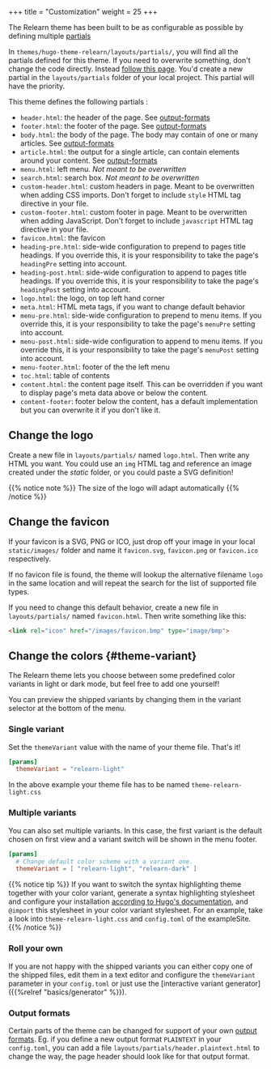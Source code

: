 +++
title = "Customization"
weight = 25
+++

The Relearn theme has been built to be as configurable as possible by defining multiple [partials](https://gohugo.io/templates/partials/)

In `themes/hugo-theme-relearn/layouts/partials/`, you will find all the partials defined for this theme. If you need to overwrite something, don't change the code directly. Instead [follow this page](https://gohugo.io/themes/customizing/). You'd create a new partial in the `layouts/partials` folder of your local project. This partial will have the priority.

This theme defines the following partials :

- `header.html`: the header of the page. See [output-formats](#output-formats)
- `footer.html`: the footer of the page. See [output-formats](#output-formats)
- `body.html`: the body of the page. The body may contain of one or many articles. See [output-formats](#output-formats)
- `article.html`: the output for a single article, can contain elements around your content. See [output-formats](#output-formats)
- `menu.html`: left menu. _Not meant to be overwritten_
- `search.html`: search box. _Not meant to be overwritten_
- `custom-header.html`: custom headers in page. Meant to be overwritten when adding CSS imports. Don't forget to include `style` HTML tag directive in your file.
- `custom-footer.html`:  custom footer in page. Meant to be overwritten when adding JavaScript. Don't forget to include `javascript` HTML tag directive in your file.
- `favicon.html`: the favicon
- `heading-pre.html`: side-wide configuration to prepend to pages title headings. If you override this, it is your responsibility to take the page's `headingPre` setting into account.
- `heading-post.html`: side-wide configuration to append to pages title headings. If you override this, it is your responsibility to take the page's `headingPost` setting into account.
- `logo.html`: the logo, on top left hand corner
- `meta.html`: HTML meta tags, if you want to change default behavior
- `menu-pre.html`: side-wide configuration to prepend to menu items. If you override this, it is your responsibility to take the page's `menuPre` setting into account.
- `menu-post.html`: side-wide configuration to append to menu items. If you override this, it is your responsibility to take the page's `menuPost` setting into account.
- `menu-footer.html`: footer of the the left menu
- `toc.html`: table of contents
- `content.html`: the content page itself. This can be overridden if you want to display page's meta data above or below the content.
- `content-footer`: footer below the content, has a default implementation but you can overwrite it if you don't like it.
## Change the logo

Create a new file in `layouts/partials/` named `logo.html`. Then write any HTML you want.
You could use an `img` HTML tag and reference an image created under the *static* folder, or you could paste a SVG definition!

{{% notice note %}}
The size of the logo will adapt automatically
{{% /notice %}}

## Change the favicon

If your favicon is a SVG, PNG or ICO, just drop off your image in your local `static/images/` folder and name it `favicon.svg`, `favicon.png` or `favicon.ico` respectively.

If no favicon file is found, the theme will lookup the alternative filename `logo` in the same location and will repeat the search for the list of supported file types.

If you need to change this default behavior, create a new file in `layouts/partials/` named `favicon.html`. Then write something like this:

```html
<link rel="icon" href="/images/favicon.bmp" type="image/bmp">
```

## Change the colors {#theme-variant}

The Relearn theme lets you choose between some predefined color variants in light or dark mode, but feel free to add one yourself!

You can preview the shipped variants by changing them in the variant selector at the bottom of the menu.

### Single variant

Set the `themeVariant` value with the name of your theme file. That's it!

```toml
[params]
  themeVariant = "relearn-light"
```

In the above example your theme file has to be named `theme-relearn-light.css`

### Multiple variants

You can also set multiple variants. In this case, the first variant is the default chosen on first view and a variant switch will be shown in the menu footer.

```toml
[params]
  # Change default color scheme with a variant one.
  themeVariant = [ "relearn-light", "relearn-dark" ]
```

{{% notice tip %}}
If you want to switch the syntax highlighting theme together with your color variant, generate a syntax highlighting stylesheet and configure your installation [according to Hugo's documentation](https://gohugo.io/content-management/syntax-highlighting/), and `@import` this stylesheet in your color variant stylesheet. For an example, take a look into `theme-relearn-light.css` and `config.toml` of the exampleSite.
{{% /notice %}}

### Roll your own

If you are not happy with the shipped variants you can either copy one of the shipped files, edit them in a text editor and configure the `themeVariant` parameter in your `config.toml` or just use the [interactive variant generator]({{%relref "basics/generator" %}}).

### Output formats

Certain parts of the theme can be changed for support of your own [output formats](https://gohugo.io/templates/output-formats/). Eg. if you define a new output format `PLAINTEXT` in your `config.toml`, you can add a file `layouts/partials/header.plaintext.html` to change the way, the page header should look like for that output format.
